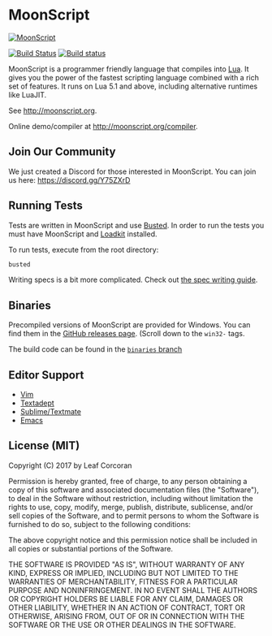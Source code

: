 # MoonScript

[![MoonScript](http://leafo.net/dump/sailormoonscript.png)](http://moonscript.org)

[![Build Status](https://travis-ci.org/leafo/moonscript.svg?branch=master)](https://travis-ci.org/leafo/moonscript) [![Build status](https://ci.appveyor.com/api/projects/status/f5prpi4wvytul290/branch/binaries?svg=true)](https://ci.appveyor.com/project/leafo/moonscript/branch/binaries)


MoonScript is a programmer friendly language that compiles into
[Lua](http://www.lua.org/). It gives you the power of the fastest scripting
language combined with a rich set of features. It runs on Lua 5.1 and above,
including alternative runtimes like LuaJIT.

See <http://moonscript.org>.

Online demo/compiler at <http://moonscript.org/compiler>.

## Join Our Community

We just created a Discord for those interested in MoonScript. You can join us here: <https://discord.gg/Y75ZXrD>

## Running Tests

Tests are written in MoonScript and use [Busted](http://olivinelabs.com/busted/).
In order to run the tests you must have MoonScript and [Loadkit](https://github.com/leafo/loadkit) installed.

To run tests, execute from the root directory:

```bash
busted
```

Writing specs is a bit more complicated. Check out [the spec writing guide](spec/README.md).


## Binaries

Precompiled versions of MoonScript are provided for Windows. You can find them
in the [GitHub releases page](https://github.com/leafo/moonscript/releases).
(Scroll down to the `win32-` tags.

The build code can be found in the [`binaries`
branch](https://github.com/leafo/moonscript/tree/binaries)

## Editor Support

* [Vim](https://github.com/leafo/moonscript-vim)
* [Textadept](https://github.com/leafo/moonscript-textadept)
* [Sublime/Textmate](https://github.com/leafo/moonscript-tmbundle)
* [Emacs](https://github.com/k2052/moonscript-mode)

## License (MIT)

Copyright (C) 2017 by Leaf Corcoran

Permission is hereby granted, free of charge, to any person obtaining a copy
of this software and associated documentation files (the "Software"), to deal
in the Software without restriction, including without limitation the rights
to use, copy, modify, merge, publish, distribute, sublicense, and/or sell
copies of the Software, and to permit persons to whom the Software is
furnished to do so, subject to the following conditions:

The above copyright notice and this permission notice shall be included in
all copies or substantial portions of the Software.

THE SOFTWARE IS PROVIDED "AS IS", WITHOUT WARRANTY OF ANY KIND, EXPRESS OR
IMPLIED, INCLUDING BUT NOT LIMITED TO THE WARRANTIES OF MERCHANTABILITY,
FITNESS FOR A PARTICULAR PURPOSE AND NONINFRINGEMENT. IN NO EVENT SHALL THE
AUTHORS OR COPYRIGHT HOLDERS BE LIABLE FOR ANY CLAIM, DAMAGES OR OTHER
LIABILITY, WHETHER IN AN ACTION OF CONTRACT, TORT OR OTHERWISE, ARISING FROM,
OUT OF OR IN CONNECTION WITH THE SOFTWARE OR THE USE OR OTHER DEALINGS IN
THE SOFTWARE.
